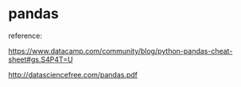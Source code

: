 # pandas
reference:

https://www.datacamp.com/community/blog/python-pandas-cheat-sheet#gs.S4P4T=U

http://datasciencefree.com/pandas.pdf
